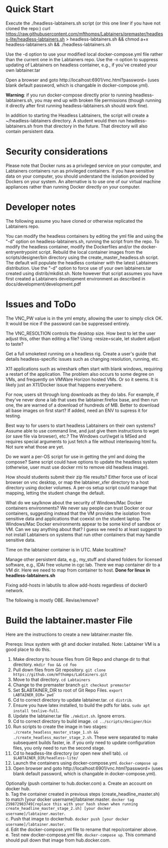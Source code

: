 # Quick Start 
Execute the ./headless-labtainers.sh script (or this one liner if you have not cloned the repo:)
    curl https://raw.githubusercontent.com/mfthomps/Labtainers/premaster/headless-lite/headless-labtainers.sh > headless-labtainers.sh && chmod a+x headless-labtainers.sh && ./headless-labtainers.sh

Use the -d option to use your modified local docker-compose.yml file rather than the current one in the Labtainers repo.
Use the -n option to suppress updating of Labtainers on headless container, e.g., if you've created your own labtainer.tar

Open a browser and goto http://localhost:6901/vnc.html?password= (uses blank default password, which is changable in docker-compose.yml).  

**Warning**: if you run docker-compose directly prior to running headless-labtainers.sh, you may end up with broken file 
permissions (though running it directly after first running headless-labtainers.sh should work fine).

In addition to starting the Headless Labtainers, the script will create a ~/headless-labtainers directory.  A student would then run
headless-labtainers.sh from that directory in the future.  That directory will also contain persistent data.

# Security considerations
Please note that Docker runs as a privileged service on your computer, and Labtainers containers run as privileged containers.
If you have sensitive data on your computer, you should understand the isolation provided by Dockers on your system.  An alternative
is to use one of our virtual machine appliances rather than running Docker directly on your computer.

# Developer notes
The following assume you have cloned or otherwise replicated the Labtainers repo.

You can modify the headless containers by editing the yml file and using the "-d" option on headless-labtainers.sh,
running the script from the repo.  To modify the headless container, modify the Dockerfiles and/or the docker-entryentrypoint script.
Rebuild the local container images from the scripts/designer/bin directory using the create\_master\_headless.sh script.
The default will populate the headless container with the latest Labtainers distribution.  Use the "-d" option to force use of your own
labtainers.tar created using distrib/mkdist.sh.  Note however that script assumes you have first created a Labtainers development
environment as described in docs/development/development.pdf


# Issues and ToDo

The VNC_PW value is in the yml empty, allowing the user to simply click OK.
It would be nice if the password can be suppressed entirely.

The VNC_RESOLTION controls the desktop size.  How best to let the user adjust this, other than editing a file?
Using -resize=scale, let student adjust to taste?

Get a full smoketest running on a headless rig.
Create a user's guide that details headless-specific issues such as changing resolution, running, etc.

X11 applications such as wireshark often start with blank windows, requiring a restart of the application.  The problem
also occurs to some degree on VMs, and frequently on VMWare Horizon hosted VMs.  Or so it seems.  It is likely just an
X11/Docker issue that happens everywhere.

For now, users sit through long downloads as they do labs.  For example, if they've never done a lab that uses the
labtainer.firefox base, and then run one, the are warned of a download of hundreds of MB.  Better to download all
base images on first start?   If added, need an ENV to supress it for testing.

Best way to for users to start headless Labtainers on their own systems?  Assume able to use command line, and just
give them instructions to wget (or save file via browser), etc.?  The Windows curl/wget is MSed and requires special
arguments to just fetch a file without interleaving html fu.  Not sure what those are yet.

Do we want a per-OS script for use in getting the yml and doing the compose?  Same script could have options to
update the headless system (otherwise, user must use docker rmi to remove old headless image).


How should students submit their zip file results?  Either force use of local browser on vnc desktop, or map the labtainer_xfer
directory to a host directory using docker volumes.  A per-os setup script could manage that mapping, letting the student change the
default.

What do we say/know about the security of Windows/Mac Docker containers environments?  We never say people can trust Docker or our 
containers, suggesting instead that the VM provides the isolation from sensitive data and applications that coexist on the student
laptop.  The Windows/Mac Docker environments appear to be some kind of
sandbox or VM.  Can we say anything about that?  I guess we need to at least suggest to not install Labtainers on systems that run other containers
that may handle sensitive data.

Time on the labtainer container is in UTC.  Make localtime?

Manage other persistent data, e.g., my_stuff and shared folders for licensed software, e.g., IDAi free volume in cgc lab.
There we map container dir to a VM dir.  Here we need to map from container to host.  **Done for linux in headless-labtainers.sh**

Fixing add-hosts in labutils to allow add-hosts regardless of docker0 network.





The following is mostly OBE.  Revise/remove?
# Build the labtainer.master File

Here are the instructions to create a new labtainer.master file.

Prereqs: linux system with git and docker installed.  Note: Labtainer VM is a good place to do this.

1. Make directory to house files from Git Repo and change dir to that directory. `mkdir foo && cd foo`
2. Pull down files from Git repository. `git clone  https://github.com/mfthomps/Labtainers.git`
3. Move to that directory.  `cd Labtainers`
4. Change to the premaster branch `git checkout premaster`
5. Set $LABTAINER_DIR to root of Git Repo Files. ``export LABTAINER_DIR=`pwd` ``
6. Cd to correct directory to update labtainer.tar. `cd distrib`. 
7. Ensure you have latex installed, to build the pdfs for labs. `sudo apt install texlive-full`.  
8. Update the labtainer.tar file `./mkdist.sh`.  Ignore errors.  
9. Cd to correct directory to build image. `cd ../scripts/designer/bin`
10. Run scripts to create the image in two stages: `./create_headless_master_stage_1.sh && ./create_headless_master_stage_2.sh`.  These were separated to make subsequent builds faster, ie. if you only need to update configuration files, you only need to run the second stage.
11. Cd to headless-lite directory (or open new shell tab). `cd $LABTAINER_DIR/headless-lite/`
12. Launch the containers using docker-compose.yml. `docker-compose up`
13. Open browser and goto http://localhost:6901/vnc.html?password= (uses blank default password, which is changable in docker-compose.yml).  

Optionally (push container to hub.docker.com)
a. Create an account on docker hub.  
b. Tag the container created in previous steps (create_headline_master.sh) to match [your docker username]/labtainer.master. `docker tag 259872983749[replace this with your hash shown when running create_headline_master_stage_2.sh] [your docker username]/labtainer.master`.  
c. Push that image to dockerhub. `docker push [your docker username]/labtainer.master`.  
d. Edit the docker-compose.yml file to rename that repo/container above.  
e. Test new docker-compose.yml file. `docker-compose up`.  This command should pull down that image from hub.docker.com.


